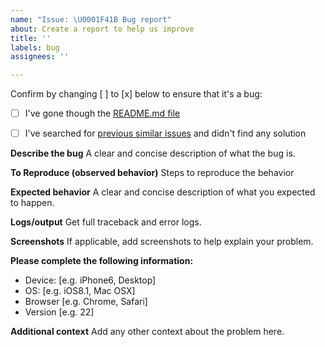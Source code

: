 ```yaml
---
name: "Issue: \U0001F41B Bug report"
about: Create a report to help us improve
title: ''
labels: bug
assignees: ''

---
```


Confirm by changing [ ] to [x] below to ensure that it's a bug:
- [ ] I've gone though the [README.md file](https://github.com/maslick/koder/blob/master/README.md)
- [ ] I've searched for [previous similar issues](https://github.com/maslick/koder/issues) and didn't find any solution


**Describe the bug**
A clear and concise description of what the bug is.

**To Reproduce (observed behavior)**
Steps to reproduce the behavior

**Expected behavior**
A clear and concise description of what you expected to happen.

**Logs/output**
Get full traceback and error logs.

**Screenshots**
If applicable, add screenshots to help explain your problem.

**Please complete the following information:**
 - Device: [e.g. iPhone6, Desktop]
 - OS: [e.g. iOS8.1, Mac OSX]
 - Browser [e.g. Chrome, Safari]
 - Version [e.g. 22]

**Additional context**
Add any other context about the problem here.
